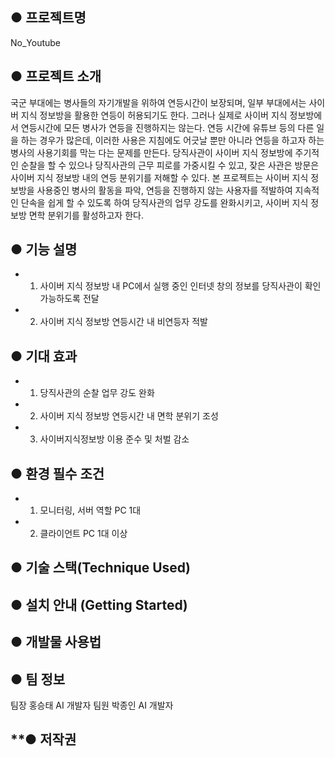 ## **● 프로젝트명**
No_Youtube

## **● 프로젝트 소개**
국군 부대에는 병사들의 자기개발을 위하여 연등시간이 보장되며, 일부 부대에서는 사이버 지식 정보방을 활용한 연등이 허용되기도 한다. 그러나 실제로 사이버 지식 정보방에서 연등시간에 모든 병사가 연등을 진행하지는 않는다. 연등 시간에 유튜브 등의 다른 일을 하는 경우가 많은데, 이러한 사용은 지침에도 어긋날 뿐만 아니라 연등을 하고자 하는 병사의 사용기회를 막는 다는 문제를 만든다. 당직사관이 사이버 지식 정보방에 주기적인 순찰을 할 수 있으나 당직사관의 근무 피로를 가중시킬 수 있고, 잦은 사관은 방문은 사이버 지식 정보방 내의 연등 분위기를 저해할 수 있다. 본 프로젝트는 사이버 지식 정보방을 사용중인 병사의 활동을 파악, 연등을 진행하지 않는 사용자를 적발하여 지속적인 단속을 쉽게 할 수 있도록 하여 당직사관의 업무 강도를 완화시키고, 사이버 지식 정보방 면학 분위기를 활성하고자 한다. 

## **● 기능 설명**
- 1. 사이버 지식 정보방 내 PC에서 실행 중인 인터넷 창의 정보를 당직사관이 확인 가능하도록 전달
- 2. 사이버 지식 정보방 연등시간 내 비연등자 적발

## **● 기대 효과**
- 1. 당직사관의 순찰 업무 강도 완화
- 2. 사이버 지식 정보방 연등시간 내 면학 분위기 조성
- 3. 사이버지식정보방 이용 준수 및 처벌 감소

## **● 환경 필수 조건**
- 1. 모니터링, 서버 역할 PC 1대
- 2. 클라이언트 PC 1대 이상

## **● 기술 스택(Technique Used)**


## **● 설치 안내 (Getting Started)**


## **● 개발물 사용법**


## **● 팀 정보**
팀장 홍승태 AI 개발자
팀원 박종인 AI 개발자

## **● 저작권 
